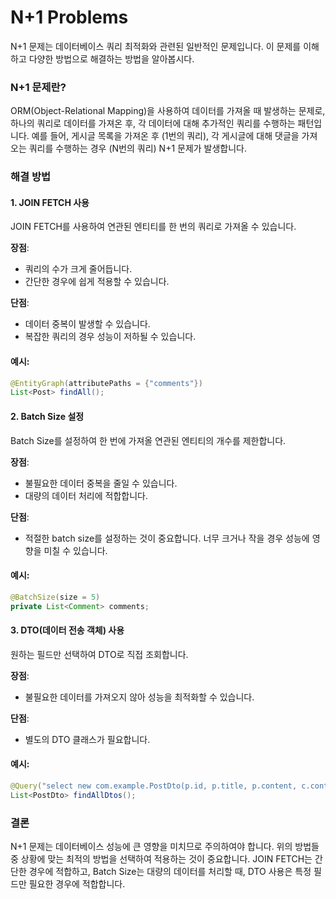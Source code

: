 # N+1 Problems

N+1 문제는 데이터베이스 쿼리 최적화와 관련된 일반적인 문제입니다. 이 문제를 이해하고 다양한 방법으로 해결하는 방법을 알아봅시다.

### N+1 문제란?

ORM(Object-Relational Mapping)을 사용하여 데이터를 가져올 때 발생하는 문제로, 하나의 쿼리로 데이터를 가져온 후, 각 데이터에 대해 추가적인 쿼리를 수행하는 패턴입니다. 예를 들어, 게시글 목록을 가져온 후 (1번의 쿼리), 각 게시글에 대해 댓글을 가져오는 쿼리를 수행하는 경우 (N번의 쿼리) N+1 문제가 발생합니다.

### 해결 방법

#### 1. JOIN FETCH 사용

JOIN FETCH를 사용하여 연관된 엔티티를 한 번의 쿼리로 가져올 수 있습니다.

**장점**:
- 쿼리의 수가 크게 줄어듭니다.
- 간단한 경우에 쉽게 적용할 수 있습니다.

**단점**:
- 데이터 중복이 발생할 수 있습니다.
- 복잡한 쿼리의 경우 성능이 저하될 수 있습니다.

#### 예시:
```java
@EntityGraph(attributePaths = {"comments"})
List<Post> findAll();
```

#### 2. Batch Size 설정

Batch Size를 설정하여 한 번에 가져올 연관된 엔티티의 개수를 제한합니다.

**장점**:
- 불필요한 데이터 중복을 줄일 수 있습니다.
- 대량의 데이터 처리에 적합합니다.

**단점**:
- 적절한 batch size를 설정하는 것이 중요합니다. 너무 크거나 작을 경우 성능에 영향을 미칠 수 있습니다.

#### 예시:
```java
@BatchSize(size = 5)
private List<Comment> comments;
```

#### 3. DTO(데이터 전송 객체) 사용

원하는 필드만 선택하여 DTO로 직접 조회합니다.

**장점**:
- 불필요한 데이터를 가져오지 않아 성능을 최적화할 수 있습니다.

**단점**:
- 별도의 DTO 클래스가 필요합니다.

#### 예시:
```java
@Query("select new com.example.PostDto(p.id, p.title, p.content, c.content) from Post p join p.comments c")
List<PostDto> findAllDtos();
```

### 결론

N+1 문제는 데이터베이스 성능에 큰 영향을 미치므로 주의하여야 합니다. 위의 방법들 중 상황에 맞는 최적의 방법을 선택하여 적용하는 것이 중요합니다. JOIN FETCH는 간단한 경우에 적합하고, Batch Size는 대량의 데이터를 처리할 때, DTO 사용은 특정 필드만 필요한 경우에 적합합니다.
